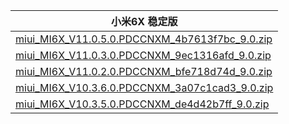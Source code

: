 | 小米6X  稳定版    |
| ---- |
| [miui_MI6X_V11.0.5.0.PDCCNXM_4b7613f7bc_9.0.zip](https://hugeota.d.miui.com/V11.0.5.0.PDCCNXM/miui_MI6X_V11.0.5.0.PDCCNXM_4b7613f7bc_9.0.zip)    |
| [miui_MI6X_V11.0.3.0.PDCCNXM_9ec1316afd_9.0.zip](https://hugeota.d.miui.com/V11.0.3.0.PDCCNXM/miui_MI6X_V11.0.3.0.PDCCNXM_9ec1316afd_9.0.zip)    |
| [miui_MI6X_V11.0.2.0.PDCCNXM_bfe718d74d_9.0.zip](https://hugeota.d.miui.com/V11.0.2.0.PDCCNXM/miui_MI6X_V11.0.2.0.PDCCNXM_bfe718d74d_9.0.zip)    |
| [miui_MI6X_V10.3.6.0.PDCCNXM_3a07c1cad3_9.0.zip](https://hugeota.d.miui.com/V10.3.6.0.PDCCNXM/miui_MI6X_V10.3.6.0.PDCCNXM_3a07c1cad3_9.0.zip)    |
| [miui_MI6X_V10.3.5.0.PDCCNXM_de4d42b7ff_9.0.zip](https://hugeota.d.miui.com/V10.3.5.0.PDCCNXM/miui_MI6X_V10.3.5.0.PDCCNXM_de4d42b7ff_9.0.zip)    |
